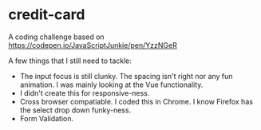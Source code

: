 # credit-card
A coding challenge based on https://codepen.io/JavaScriptJunkie/pen/YzzNGeR

A few things that I still need to tackle:
- The input focus is still clunky. The spacing isn't right nor any fun animation. I was mainly looking at the Vue functionality.
- I didn't create this for responsive-ness. 
- Cross browser compatiable. I coded this in Chrome. I know Firefox has the select drop down funky-ness. 
- Form Validation. 